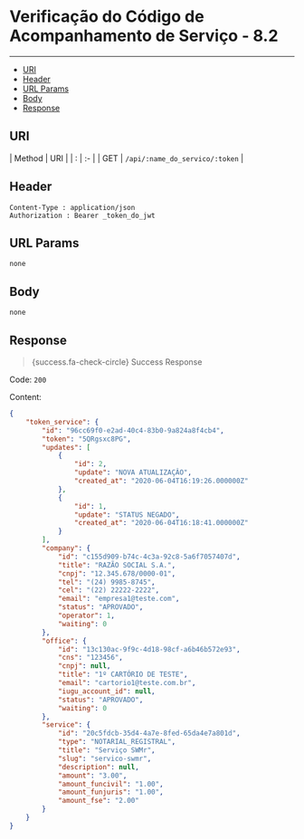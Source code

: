# Verificação do Código de Acompanhamento de Serviço - 8.2

---

- [URI](#uri)
- [Header](#header)
- [URL Params](#params)
- [Body](#body)
- [Response](#response)

<a name="uri"></a>
## URI

| Method | URI | 
| : |   :-   |
| GET | `/api/:name_do_servico/:token` |

<a name="header"></a>
## Header

```markup 
Content-Type : application/json
Authorization : Bearer _token_do_jwt
```

<a name="params"></a>
## URL Params

```markup 
none
```

<a name="body"></a>
## Body

```markup 
none
```

<a name="response"></a>
## Response

> {success.fa-check-circle} Success Response

Code: `200`

Content:

```json 
{
    "token_service": {
        "id": "96cc69f0-e2ad-40c4-83b0-9a824a8f4cb4",
        "token": "5QRgsxc8PG",
        "updates": [
            {
                "id": 2,
                "update": "NOVA ATUALIZAÇÂO",
                "created_at": "2020-06-04T16:19:26.000000Z"
            },
            {
                "id": 1,
                "update": "STATUS NEGADO",
                "created_at": "2020-06-04T16:18:41.000000Z"
            }
        ],
        "company": {
            "id": "c155d909-b74c-4c3a-92c8-5a6f7057407d",
            "title": "RAZÃO SOCIAL S.A.",
            "cnpj": "12.345.678/0000-01",
            "tel": "(24) 9985-8745",
            "cel": "(22) 22222-2222",
            "email": "empresa1@teste.com",
            "status": "APROVADO",
            "operator": 1,
            "waiting": 0
        },
        "office": {
            "id": "13c130ac-9f9c-4d18-98cf-a6b46b572e93",
            "cns": "123456",
            "cnpj": null,
            "title": "1º CARTÓRIO DE TESTE",
            "email": "cartorio1@teste.com.br",
            "iugu_account_id": null,
            "status": "APROVADO",
            "waiting": 0
        },
        "service": {
            "id": "20c5fdcb-35d4-4a7e-8fed-65da4e7a801d",
            "type": "NOTARIAL_REGISTRAL",
            "title": "Serviço SWMr",
            "slug": "servico-swmr",
            "description": null,
            "amount": "3.00",
            "amount_funcivil": "1.00",
            "amount_funjuris": "1.00",
            "amount_fse": "2.00"
        }
    }
}
```
